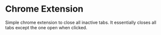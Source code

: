 # Chrome Extension

Simple chrome extension to close all inactive tabs. It essentially closes all tabs except the one open when clicked.